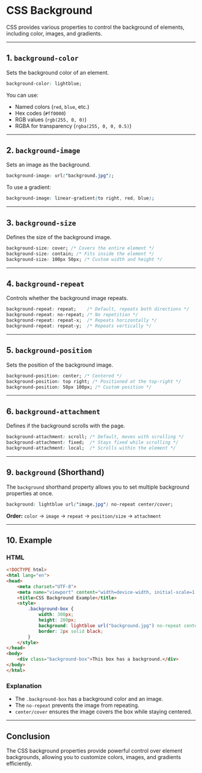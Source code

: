 # CSS Background

CSS provides various properties to control the background of elements, including color, images, and gradients.

---

## 1. `background-color`
Sets the background color of an element.
```css
background-color: lightblue;
```
You can use:
- Named colors (`red`, `blue`, etc.)
- Hex codes (`#ff0000`)
- RGB values (`rgb(255, 0, 0)`) 
- RGBA for transparency (`rgba(255, 0, 0, 0.5)`) 

---

## 2. `background-image`
Sets an image as the background.
```css
background-image: url("background.jpg");
```
To use a gradient:
```css
background-image: linear-gradient(to right, red, blue);
```

---

## 3. `background-size`
Defines the size of the background image.
```css
background-size: cover; /* Covers the entire element */
background-size: contain; /* Fits inside the element */
background-size: 100px 50px; /* Custom width and height */
```

---

## 4. `background-repeat`
Controls whether the background image repeats.
```css
background-repeat: repeat;    /* Default, repeats both directions */
background-repeat: no-repeat; /* No repetition */
background-repeat: repeat-x;  /* Repeats horizontally */
background-repeat: repeat-y;  /* Repeats vertically */
```

---

## 5. `background-position`
Sets the position of the background image.
```css
background-position: center; /* Centered */
background-position: top right; /* Positioned at the top-right */
background-position: 50px 100px; /* Custom position */
```

---

## 6. `background-attachment`
Defines if the background scrolls with the page.
```css
background-attachment: scroll; /* Default, moves with scrolling */
background-attachment: fixed;  /* Stays fixed while scrolling */
background-attachment: local;  /* Scrolls within the element */
```


 
---

## 9. `background` (Shorthand)
The `background` shorthand property allows you to set multiple background properties at once.
```css
background: lightblue url("image.jpg") no-repeat center/cover;
```
**Order:** `color` → `image` → `repeat` → `position/size` → `attachment`

---

## 10. Example

### HTML
```html
<!DOCTYPE html>
<html lang="en">
<head>
    <meta charset="UTF-8">
    <meta name="viewport" content="width=device-width, initial-scale=1.0">
    <title>CSS Background Example</title>
    <style>
        .background-box {
            width: 300px;
            height: 200px;
            background: lightblue url("background.jpg") no-repeat center/cover;
            border: 2px solid black;
        }
    </style>
</head>
<body>
    <div class="background-box">This box has a background.</div>
</body>
</html>
```

### Explanation
- The `.background-box` has a background color and an image.
- The `no-repeat` prevents the image from repeating.
- `center/cover` ensures the image covers the box while staying centered.

---

## Conclusion
The CSS background properties provide powerful control over element backgrounds, allowing you to customize colors, images, and gradients efficiently.
